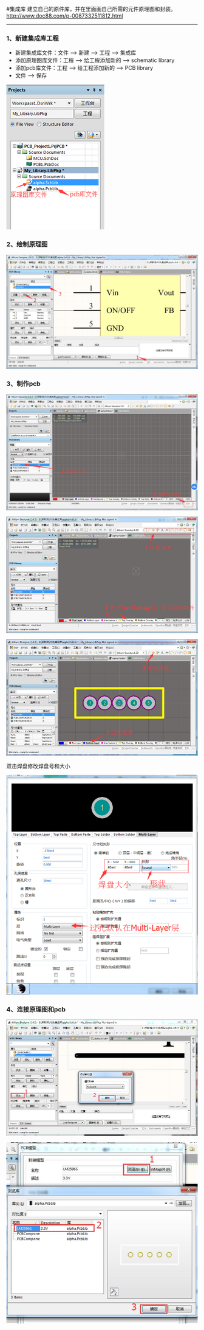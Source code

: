 #集成库
建立自己的原件库，并在里面画自己所需的元件原理图和封装。
http://www.doc88.com/p-0087332511812.html

--------------------------

### 1、新建集成库工程
* 新建集成库文件：文件 --> 新建 --> 工程 --> 集成库
* 添加原理图库文件：工程 --> 给工程添加新的 --> schematic library
* 添加pcb库文件：工程 --> 给工程添加新的 --> PCB library
* 文件 --> 保存

![](/assets/集成库结构.png)

### 2、绘制原理图
![](/assets/集成库绘制原理图.jpg)

### 3、制作pcb
![](/assets/集成库pcb封装.jpg)

![](/assets/集成库pcb封装1.jpg)

![](/assets/集成库pcb封装2.jpg)

双击焊盘修改焊盘号和大小

![](/assets/集成库pcb封装3.png)

### 4、连接原理图和pcb

![](/assets/集成库连接原理图和pcb.jpg)

![](/assets/集成库连接原理图和pcb1.jpg)






